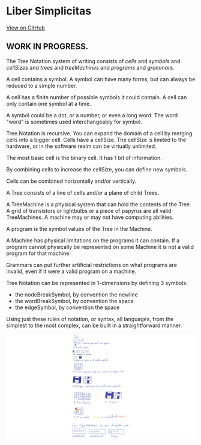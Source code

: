 # Liber Simplicitas

[View on GitHub](https://github.com/treenotation/blog.treenotation.org/blob/master/liber-simplicitas.md)

## WORK IN PROGRESS.

The Tree Notation system of writing consists of _cells_ and _symbols_ and _cellSizes_ and _trees_ and _treeMachines_ and _programs_ and _grammars_.

A cell contains a symbol. A symbol can have many forms, but can always be reduced to a simple number.

A cell has a finite number of possible symbols it could contain. A cell can only contain one symbol at a time.

A symbol could be a dot, or a number, or even a long word. The word "word" is sometimes used interchangeably for symbol.

Tree Notation is recursive. You can expand the domain of a cell by merging cells into a bigger cell. Cells have a cellSize. The cellSize is limited to the hardware, or in the software realm can be virtually unlimited.

The most basic cell is the binary cell. It has 1 bit of information.

By combining cells to increase the cellSize, you can define new symbols.

Cells can be combined horizontally and/or vertically.

A Tree consists of a line of cells and/or a plane of child Trees.

A TreeMachine is a physical system that can hold the contents of the Tree. A grid of transistors or lightbulbs or a piece of papyrus are all valid TreeMachines. A machine may or may not have computing abilities.

A program is the symbol values of the Tree in the Machine.

A Machine has physical limitations on the programs it can contain. If a program cannot physically be represented on some Machine it is not a valid program for that machine.

Grammars can put further artificial restrictions on what programs are invalid, even if it were a valid program on a machine.

Tree Notation can be represented in 1-dimensions by defining 3 symbols:

- the nodeBreakSymbol, by convention the newline
- the wordBreakSymbol, by convention the space
- the edgeSymbol, by convention the space

Using just these rules of notation, or syntax, all languages, from the simplest to the most complex, can be built in a straightforward manner.

![Alt text](./liber-illustrated.svg)
